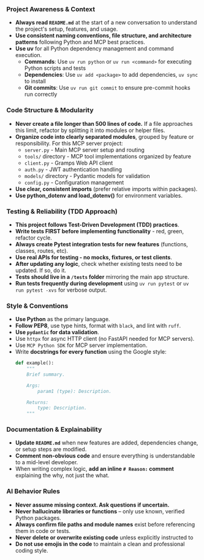 ### Project Awareness & Context
- **Always read `README.md`** at the start of a new conversation to understand the project's setup, features, and usage.
- **Use consistent naming conventions, file structure, and architecture patterns** following Python and MCP best practices.
- **Use uv** for all Python dependency management and command execution.
  - **Commands**: Use `uv run python` or `uv run <command>` for executing Python scripts and tests
  - **Dependencies**: Use `uv add <package>` to add dependencies, `uv sync` to install
  - **Git commits**: Use `uv run git commit` to ensure pre-commit hooks run correctly

### Code Structure & Modularity
- **Never create a file longer than 500 lines of code.** If a file approaches this limit, refactor by splitting it into modules or helper files.
- **Organize code into clearly separated modules**, grouped by feature or responsibility.
  For this MCP server project:
    - `server.py` - Main MCP server setup and routing
    - `tools/` directory - MCP tool implementations organized by feature
    - `client.py` - Gramps Web API client
    - `auth.py` - JWT authentication handling
    - `models/` directory - Pydantic models for validation
    - `config.py` - Configuration management
- **Use clear, consistent imports** (prefer relative imports within packages).
- **Use python_dotenv and load_dotenv()** for environment variables.

### Testing & Reliability (TDD Approach)
- **This project follows Test-Driven Development (TDD) practices**.
- **Write tests FIRST before implementing functionality** - red, green, refactor cycle.
- **Always create Pytest integration tests for new features** (functions, classes, routes, etc).
- **Use real APIs for testing - no mocks, fixtures, or test clients**.
- **After updating any logic**, check whether existing tests need to be updated. If so, do it.
- **Tests should live in a `/tests` folder** mirroring the main app structure.
- **Run tests frequently during development** using `uv run pytest` or `uv run pytest -xvs` for verbose output.


### Style & Conventions
- **Use Python** as the primary language.
- **Follow PEP8**, use type hints, format with `black`, and lint with `ruff`.
- **Use `pydantic` for data validation**.
- Use `httpx` for async HTTP client (no FastAPI needed for MCP servers).
- Use `MCP Python SDK` for MCP server implementation.
- Write **docstrings for every function** using the Google style:
  ```python
  def example():
      """
      Brief summary.

      Args:
          param1 (type): Description.

      Returns:
          type: Description.
      """
  ```

### Documentation & Explainability
- **Update `README.md`** when new features are added, dependencies change, or setup steps are modified.
- **Comment non-obvious code** and ensure everything is understandable to a mid-level developer.
- When writing complex logic, **add an inline `# Reason:` comment** explaining the why, not just the what.

### AI Behavior Rules
- **Never assume missing context. Ask questions if uncertain.**
- **Never hallucinate libraries or functions** – only use known, verified Python packages.
- **Always confirm file paths and module names** exist before referencing them in code or tests.
- **Never delete or overwrite existing code** unless explicitly instructed to
- **Do not use emojis in the code** to maintain a clean and professional coding style.